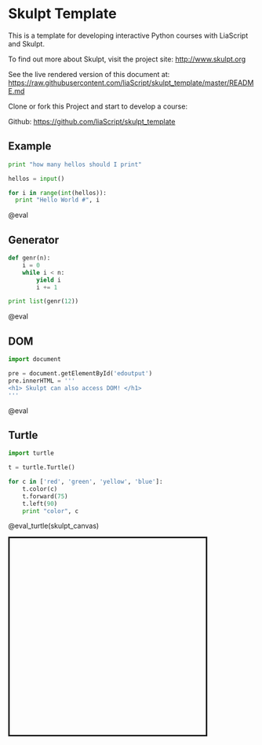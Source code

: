 <!--
author:   Your Name

email:    your@mail.org

version:  0.0.1

language: en

narrator: US English Female

comment:  Try to write a short comment about
          your course, multiline is also okay.

script:   https://gitcdn.xyz/repo/liaScript/skulpt_template/master/js/skulpt.min.js
          https://gitcdn.xyz/repo/liaScript/skulpt_template/master/js/skulpt-stdlib.js


@eval
<script>
function builtinRead(x) {
    if (Sk.builtinFiles === undefined || Sk.builtinFiles["files"][x] === undefined)
            throw "File not found: '" + x + "'";
    return Sk.builtinFiles["files"][x];
}

function input(handle) {
    return function(prompt) {
    return new Promise((resolve, reject) => {	send.handle("input", (e) => resolve(e)) });
  }
}


Sk.configure({output: function(e){ send.lia("output", e) },
              read: builtinRead,
              inputfun: input(send.handle)});

setTimeout( function(e) {
let myPromise = Sk.misceval.asyncToPromise(function() {
  return Sk.importMainWithBody("<stdin>", false, `@input`, true);
   });
   myPromise.then(function(mod) {
       send.lia("eval", "LIA: stop");
   },
   function(err) {
       send.lia("eval", err.toString(), [], false);
       send.lia("eval", "LIA: stop");
   });
}, 150);

"LIA: terminal";
</script>
@end


@eval_turtle
<script>
function builtinRead(x) {
    if (Sk.builtinFiles === undefined || Sk.builtinFiles["files"][x] === undefined)
            throw "File not found: '" + x + "'";
    return Sk.builtinFiles["files"][x];
}

function input(handle) {
    return function(prompt) {
    return new Promise((resolve, reject) => {	send.handle("input", (e) => resolve(e)) });
  }
}


Sk.configure({output: function(e){ send.lia("output", e) },
              read: builtinRead,
              inputfun: input(send.handle)});

if( document.getElementById("@0") ) {
  Sk.canvas = "@0";
  (Sk.TurtleGraphics || (Sk.TurtleGraphics = {})).target = '@0';
}

setTimeout( function(e) {
let myPromise = Sk.misceval.asyncToPromise(function() {
  return Sk.importMainWithBody("<stdin>", false, `@input`, true);
   });
   myPromise.then(function(mod) {
       send.lia("eval", "LIA: stop");
   },
   function(err) {
       send.lia("eval", err.toString(), [], false);
       send.lia("eval", "LIA: stop");
   });
}, 150);

"LIA: terminal";
</script>
@end
-->

# Skulpt Template

This is a template for developing interactive Python courses with LiaScript and
Skulpt.

To find out more about Skulpt, visit the project site: http://www.skulpt.org

See the live rendered version of this document at:
https://raw.githubusercontent.com/liaScript/skulpt_template/master/README.md

Clone or fork this Project and start to develop a course:

Github: https://github.com/liaScript/skulpt_template

## Example

``` python
print "how many hellos should I print"

hellos = input()

for i in range(int(hellos)):
  print "Hello World #", i
```
@eval

## Generator

```python
def genr(n):
    i = 0
    while i < n:
        yield i
        i += 1

print list(genr(12))
```
@eval


## DOM

``` python
import document

pre = document.getElementById('edoutput')
pre.innerHTML = '''
<h1> Skulpt can also access DOM! </h1>
'''
```
@eval

<span id="edoutput" class="persistent"></span>


## Turtle

```python
import turtle

t = turtle.Turtle()

for c in ['red', 'green', 'yellow', 'blue']:
    t.color(c)
    t.forward(75)
    t.left(90)
    print "color", c
```
@eval_turtle(skulpt_canvas)

<div id="skulpt_canvas" class="persistent" style="border-style: solid; height: 400px; width: 400px"></div>
